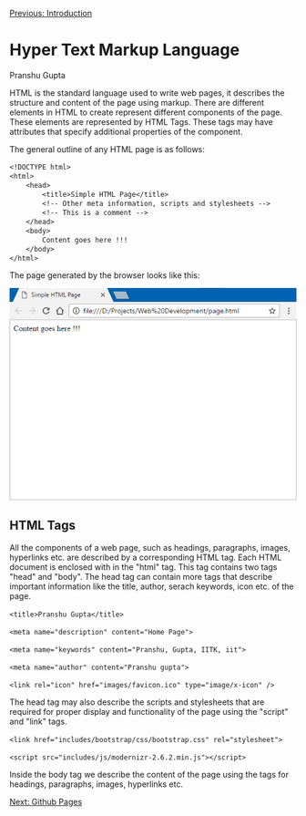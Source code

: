 [Previous: Introduction](Introduction.md)

# Hyper Text Markup Language
Pranshu Gupta

HTML is the standard language used to write web pages, it describes the structure and content of the page using markup. There are different elements in HTML to create represent different components of the page. These elements are represented by HTML Tags. These tags may have attributes that specify additional properties of the component. 

The general outline of any HTML page is as follows:

    <!DOCTYPE html>
    <html>
        <head>
            <title>Simple HTML Page</title>
            <!-- Other meta information, scripts and stylesheets -->
            <!-- This is a comment -->
        </head>
        <body>
            Content goes here !!!
        </body>
    </html>

The page generated by the browser looks like this:

![The Generated Page](images/page.png)

## HTML Tags
All the components of a web page, such as headings, paragraphs, images, hyperlinks etc. are described by a corresponding HTML tag. Each HTML document is enclosed with in the "html" tag. This tag contains two tags "head" and "body". The head tag can contain more tags that describe important information like the title, author, serach keywords, icon etc. of the page. 

`<title>Pranshu Gupta</title>`

`<meta name="description" content="Home Page">`

`<meta name="keywords" content="Pranshu, Gupta, IITK, iit">`

`<meta name="author" content="Pranshu gupta">`

`<link rel="icon" href="images/favicon.ico" type="image/x-icon" />`

The head tag may also describe the scripts and stylesheets that are required for proper display and functionality of the page using the "script" and "link" tags. 

`<link href="includes/bootstrap/css/bootstrap.css" rel="stylesheet">`

`<script src="includes/js/modernizr-2.6.2.min.js"></script>`

Inside the body tag we describe the content of the page using the tags for headings, paragraphs, images, hyperlinks etc.





[Next: Github Pages](GitHub_Pages.md)
